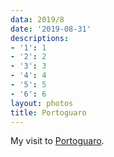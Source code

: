 ```yaml
---
data: 2019/8
date: '2019-08-31'
descriptions:
- '1': 1
- '2': 2
- '3': 3
- '4': 4
- '5': 5
- '6': 6
layout: photos
title: Portoguaro
---
```


My visit to [Portoguaro](https://en.wikipedia.org/wiki/Portogruaro).